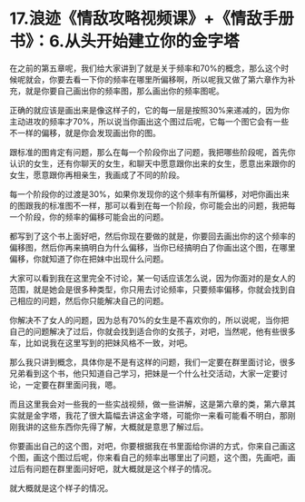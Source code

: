 # 17.浪迹《情敌攻略视频课》+《情敌手册书》：6.从头开始建立你的金字塔

在之前的第五章呢，我们给大家讲到了就是关于频率和70%的概念，那么这个时候呢就会，你要去看一下你的频率在哪里所偏移啊，所以呢我又做了第六章作为补充，就是你要自己画出你的频率图，那么画出你的频率图呢。

正确的就应该是画出来是像这样子的，它的每一层是按照30%来递减的，因为你主动进攻的频率才70%，所以说当你画出这个图过后呢，它每一个图它会有一些不一样的偏移，就是你会发现画出你的图。

跟标准的图肯定有问题，那么在每一个阶段你出了问题，我把哪些阶段呢，首先你认识的女生，还有你聊天的女生，和聊天中愿意跟你出来的女生，愿意出来跟你的女生，愿意跟你再相亲生，我画成了不同的阶段。

每一个阶段你的过渡是30%，如果你发现你的这个频率有所偏移，对吧你画出来的图跟我的标准图不一样，那可以看到在每一个阶段，你可能会出的问题，我把每一个阶段，你的频率的偏移可能会出的问题。

都写到了这个书上面好吧，然后你现在要做的就是，你要回去画出你的这个频率的偏移图，然后你再来搞明白为什么偏移，当你已经搞明白了你画出这个图，在哪里偏移，你就知道了你在把妹中出现什么问题。

大家可以看到我在这里完全不讨论，某一句话应该怎么说，因为你面对的是女人的范围，就是她会是很多种类型，你只用去讨论频率，只要频率偏移，你就会找到自己相应的问题，然后你只能解决自己的问题。

你解决不了女人的问题，因为总有70%的女生是不喜欢你的，所以说呢，当你把自己的问题解决了过后，你就会找到适合你的女孩子，对吧，当然呢，他有些很多车，比如说我在这里写到的把妹风格不一致，对吧。

那么我只讲到概念，具体你是不是有这样的问题，我们一定要在群里面讨论，很多兄弟看到这个书，他只知道自己学习，把妹是一个什么社交活动，大家一定要讨论，一定要在群里面问我，嗯。

而且这里我会对一些我的一些实战视频，做一些讲解，这是第六章的类，第六章其实就是金字塔，我花了很大篇幅去讲这金字塔，可能你一来看可能看不明白，那刚刚我讲的这些东西你先得了解，大概就是意思了解过后。

你要画出自己的这个图，对吧，你要根据我在书里面给你讲的方式，你来自己画这个图，画这个图过后呢，你来看自己的频率出哪里出了问题，这个图，先画吧，画过后有问题在群里面问好吧，就大概就是这个样子的情况。

就大概就是这个样子的情况。